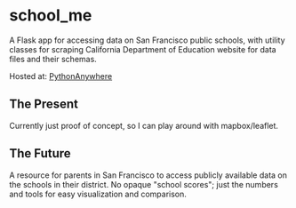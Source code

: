 # school_me #
A Flask app for accessing data on San Francisco public schools, with utility classes for scraping California Department of Education website for data files and their schemas.

Hosted at: [PythonAnywhere](http://schoolme.pythonanywhere.com)

## The Present ##
Currently just proof of concept, so I can play around with mapbox/leaflet.

## The Future ##
A resource for parents in San Francisco to access publicly available data on the schools in their district. No opaque "school scores"; just the numbers and tools for easy visualization and comparison. 
